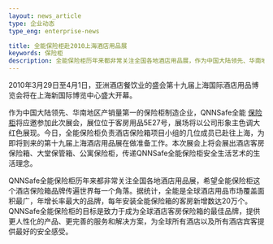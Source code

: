 ```yaml
---
layout: news_article
type: 企业动态
type_eng: enterprise-news

title: 全能保险柜赴2010上海酒店用品展
keywords: 保险柜
description: 全能保险柜历年来都非常关注全国各地酒店用品展，作为中国大陆领先、华南地区产销量第一的保险柜制造企业，全能保险柜将应邀参加此次展会。
---
```

2010年3月29日至4月1日，亚洲酒店餐饮业的盛会第十九届上海国际酒店用品博览会将在上海新国际博览中心盛大开幕。

作为中国大陆领先、华南地区产销量第一的保险柜制造企业，QNNSafe全能 [保险柜](http://www.qnn.com.cn/)将应邀参加此次展会，展位位于客房用品5E27号，展场将以公司形象主色调大红色展现。今日，全能保险柜负责酒店保险箱项目小组的几位成员已赴往上海，为即将到来的第十九届上海酒店用品展在做准备工作。本次展会上将会展出酒店客房保险箱、大堂保管箱、公寓保险柜，传递QNNSafe全能保险柜安全生活艺术的生活理念。

QNNSafe全能保险柜历年来都非常关注全国各地酒店用品展，希望全能保险柜这个酒店保险箱品牌传遍世界每一个角落。据统计，全能是全球酒店用品市场覆盖面积最广，年增长率最大的品牌，每年安装全能保险箱的客房新增数达20万个。QNNSafe全能保险柜的目标是致力于成为全球酒店客房保险箱的最佳品牌，提供更人性化的产品、更完善的服务和解决方案，为全球所有酒店以及所有酒店宾客提供最好的安全感受。
